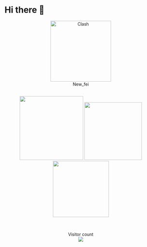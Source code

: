# Hi there 👋
<p align="center">
  <img src="https://raw.githubusercontent.com/NewFei666/CDN/main/avatar.jpg" alt="Clash" width="200">
  <br>
  New_fei
<p align="center"> 
  </br>
  <a href="https://t.me/newfei"><img src="https://raw.githubusercontent.com/NewFei666/CDN/a5b167157f92a3275ede84dce342a296d42ebcdd/telegram.svg" width="210px"/></a>
  <a href="https://discord.com/channels/New_fei#6097"><img src="https://raw.githubusercontent.com/NewFei666/CDN/a5b167157f92a3275ede84dce342a296d42ebcdd/discord.svg" width="190px"/></a>
  <a href="https://newfei.top"><img src="https://raw.githubusercontent.com/NewFei666/CDN/a5b167157f92a3275ede84dce342a296d42ebcdd/website.svg" width="185px"/></a>
  </br></br></br>
</p>
<p align="center"> 
  Visitor count</br>
  <img src="https://profile-counter.glitch.me/solstice23/count.svg" />
</p>

